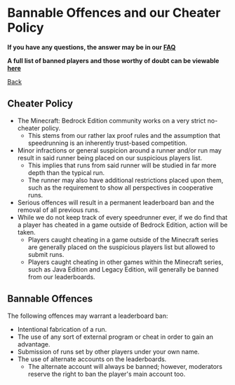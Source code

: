 # Bannable Offences and our Cheater Policy

**If you have any questions, the answer may be in our
[FAQ](https://www.speedrun.com/mcbe/thread/vdv9t)**

**A full list of banned players and those worthy of doubt can be viewable
[here](https://www.speedrun.com/mcbe/thread/5cuo8)**

[Back](../README.md)

## Cheater Policy

* The Minecraft: Bedrock Edition community works on a very strict no-cheater
policy.
	- This stems from our rather lax proof rules and the assumption that
	speedrunning is an inherently trust-based competition.
* Minor infractions or general suspicion around a runner and/or run may result
in said runner being placed on our suspicious players list.
	- This implies that runs from said runner will be studied in far more
	depth than the typical run.
	- The runner may also have additional restrictions placed upon them, such
	as the requirement to show all perspectives in cooperative runs.
* Serious offences will result in a permanent leaderboard ban and the removal
of all previous runs.
* While we do not keep track of every speedrunner ever, if we do find that a
player has cheated in a game outside of Bedrock Edition, action will be taken.
	- Players caught cheating in a game outside of the Minecraft series are
	generally placed on the suspicious players list but allowed to submit
	runs.
	- Players caught cheating in other games within the Minecraft series,
	such as Java Edition and Legacy Edition, will generally be banned from our
	leaderboards.

## Bannable Offences

The following offences may warrant a leaderboard ban:

* Intentional fabrication of a run.
* The use of any sort of external program or cheat in order to gain an
advantage.
* Submission of runs set by other players under your own name.
* The use of alternate accounts on the leaderboards.
	- The alternate account will always be banned; however, moderators reserve
	the right to ban the player's main account too.
